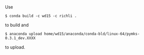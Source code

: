 Use

    $ conda build -c wd15 -c richli .

to build and

    $ anaconda upload home/wd15/anaconda/conda-bld/linux-64/pymks-0.3.1_dev.XXXX

to upload.
